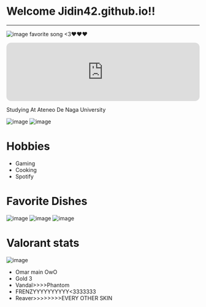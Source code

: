 # Welcome Jidin42.github.io!!
---

![image](https://user-images.githubusercontent.com/118147715/203200842-fea7c373-e36e-4bed-b10b-3a6e7800f022.png) favorite song <3❤❤❤

<iframe style="border-radius:12px" src="https://open.spotify.com/embed/track/0BxE4FqsDD1Ot4YuBXwAPp?utm_source=generator&theme=0" width="100%" height="152" frameBorder="0" allowfullscreen="" allow="autoplay; clipboard-write; encrypted-media; fullscreen; picture-in-picture" loading="lazy"></iframe>



Studying At Ateneo De Naga University


![image](https://user-images.githubusercontent.com/118147715/203458020-0c9710bc-244f-4236-9b0a-e902a6e5c7bb.png)
![image](https://user-images.githubusercontent.com/118147715/203458026-20347989-4d74-49f5-93e3-bd79a24d5222.png)


# Hobbies 
- Gaming
- Cooking
- Spotify

# Favorite Dishes

![image](https://user-images.githubusercontent.com/118147715/203457009-fac868b8-741c-464d-b1af-f6b035886ea5.png)
![image](https://user-images.githubusercontent.com/118147715/203457104-30290b82-76f2-4eaf-a0ae-a80e3062f86f.png)
![image](https://user-images.githubusercontent.com/118147715/203457153-d20de427-b24c-4c3f-9fee-60250f82f242.png)


# Valorant stats 

![image](https://user-images.githubusercontent.com/118147715/203208866-381bce45-fc62-4e7e-8089-8df0adf6a37d.png) 
- Omar main OwO
- Gold 3
- Vandal>>>>Phantom
- FRENZYYYYYYYYYY<3333333
- Reaver>>>>>>>>EVERY OTHER SKIN




